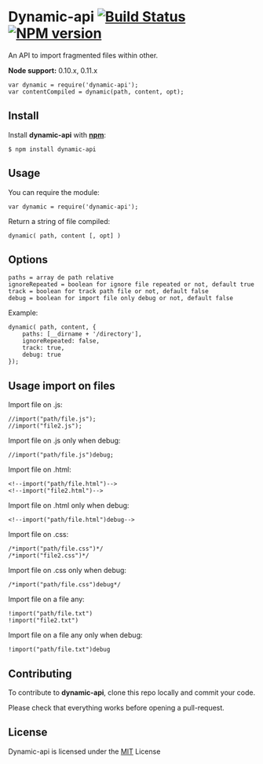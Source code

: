 # Dynamic-api [![Build Status](https://img.shields.io/travis/alexandref93/dynamic-api/master.svg)](https://travis-ci.org/alexandref93/dynamic-api) [![NPM version](https://img.shields.io/npm/v/dynamic-api.svg)](http://badge.fury.io/js/dynamic-api)
An API to import fragmented files within other.



**Node support:** 0.10.x, 0.11.x

    var dynamic = require('dynamic-api');
    var contentCompiled = dynamic(path, content, opt);

## Install
Install **dynamic-api** with **[npm](https://www.npmjs.org/)**:

    $ npm install dynamic-api

## Usage
You can require the module:

    var dynamic = require('dynamic-api');

Return a string of file compiled:

    dynamic( path, content [, opt] )

## Options

    paths = array de path relative
    ignoreRepeated = boolean for ignore file repeated or not, default true
    track = boolean for track path file or not, default false
    debug = boolean for import file only debug or not, default false

Example:

    dynamic( path, content, {
        paths: [__dirname + '/directory'],
        ignoreRepeated: false,
        track: true,
        debug: true
    });

## Usage import on files
Import file on .js:

    //import("path/file.js");
    //import("file2.js");

Import file on .js only when debug:

    //import("path/file.js")debug;

Import file on .html:

    <!--import("path/file.html")-->
    <!--import("file2.html")-->

Import file on .html only when debug:

    <!--import("path/file.html")debug-->

Import file on .css:

    /*import("path/file.css")*/
    /*import("file2.css")*/

Import file on .css only when debug:

    /*import("path/file.css")debug*/

Import file on a file any:

    !import("path/file.txt")
    !import("file2.txt")

Import file on a file any only when debug:

    !import("path/file.txt")debug

## Contributing

To contribute to **dynamic-api**, clone this repo locally and commit your code.

Please check that everything works before opening a pull-request.

## License

Dynamic-api is licensed under the [MIT](https://github.com/alexandref93/dynamic-api/blob/master/LICENSE) License
